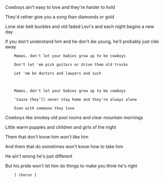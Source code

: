 


Cowboys ain't easy to love and they're harder to hold

They'd rather give you a song than diamonds or gold

Lone star belt buckles and old faded Levi's and each night begins a new day

If you don't understand him and he don't die young, he'll probably just ride away



		Mamas, don't let your babies grow up to be cowboys

		Don't let 'em pick guitars or drive them old trucks

		Let 'em be doctors and lawyers and such



		Mamas, don't let your babies grow up to be cowboys

		'Cause they'll never stay home and they're always alone

		Even with someone they love



Cowboys like smokey old pool rooms and clear mountain mornings

Little warm puppies and children and girls of the night

Them that don't know him won't like him

And them that do sometimes won't know how to take him

He ain't wrong he's just different

But his pride won't let him do things to make you think he's right

		[ chorus ]
